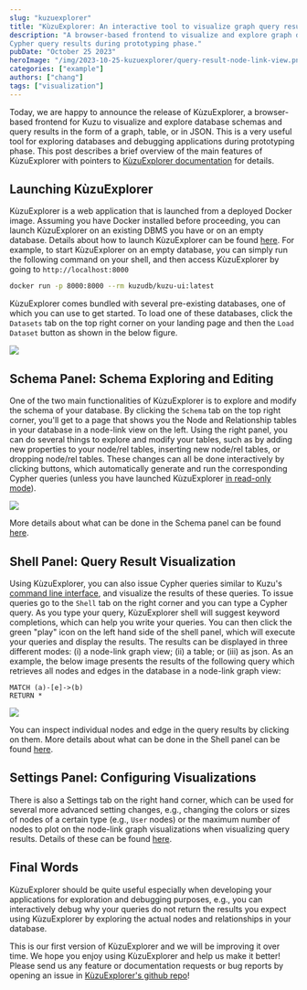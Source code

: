 ```yaml
---
slug: "kuzuexplorer"
title: "KùzuExplorer: An interactive tool to visualize graph query results and schemas"
description: "A browser-based frontend to visualize and explore graph database schemas and
Cypher query results during prototyping phase."
pubDate: "October 25 2023"
heroImage: "/img/2023-10-25-kuzuexplorer/query-result-node-link-view.png"
categories: ["example"]
authors: ["chang"]
tags: ["visualization"]
---
```


Today, we are happy to announce the release of KùzuExplorer, a browser-based frontend for Kuzu to
visualize and explore database schemas and query results in the form of a graph, table, or in JSON.
This is a very useful tool for exploring databases and debugging applications during prototyping
phase. This post describes a brief overview of the main features of KùzuExplorer with pointers to
[KùzuExplorer documentation](https://docs.kuzudb.com/visualization/) for details.

## Launching KùzuExplorer

KùzuExplorer is a web application that is launched from a deployed Docker image. Assuming you have Docker
installed before proceeding, you can launch KùzuExplorer on an existing DBMS you have or on an empty database.
Details about how to launch KùzuExplorer can be found [here](https://docs.kuzudb.com/visualization/#launching-kuzuexplorer).
For example, to start KùzuExplorer on an empty
database, you can simply run the following command on your shell, and then access KùzuExplorer by going to
`http://localhost:8000`

```bash
docker run -p 8000:8000 --rm kuzudb/kuzu-ui:latest
```

KùzuExplorer comes bundled with several pre-existing databases, one of which you can use to get started.
To load one of these databases, click the `Datasets` tab on the top right corner on your landing page
and then the `Load Dataset` button as shown in the below figure.

![](/img/2023-10-25-kuzuexplorer/preexisting-datasets.png)

## Schema Panel: Schema Exploring and Editing

One of the two main functionalities of KùzuExplorer is to explore and modify the schema of your database.
By clicking the `Schema` tab on the top right corner, you'll get to a page that shows you the
Node and Relationship tables in your database in a node-link view on the left. Using the right panel,
you can do several things to explore and modify your tables, such as by adding new properties to your
node/rel tables, inserting new node/rel tables, or dropping node/rel tables. These changes can all be done
interactively by clicking buttons, which automatically generate and run the corresponding Cypher queries
(unless you have launched KùzuExplorer [in read-only mode](https://docs.kuzudb.com/visualization/#access-mode)).

![](/img/2023-10-25-kuzuexplorer/schema-panel.png)

More details
about what can be done in the Schema panel can be found [here](https://docs.kuzudb.com/visualization/schema-panel).

## Shell Panel: Query Result Visualization

Using KùzuExplorer, you can also issue Cypher queries similar to Kuzu's
[command line interface](//docs.kuzudb.com/installation#command-line), and
visualize the results of these queries.
To issue queries go to the `Shell` tab on the right corner and you can type a Cypher query.
As you type your query, KùzuExplorer shell will suggest keyword completions, which can
help you write your queries. You can then click the green "play" icon on the left hand
side of the shell panel, which will execute your queries and display the results. The
results can be displayed in three different modes: (i) a node-link graph view; (ii) a table; or (iii) as json.
As an example, the below image presents the results of the following query which retrieves all nodes and edges
in the database in a node-link graph view:

```cypher
MATCH (a)-[e]->(b)
RETURN *
```

![](/img/2023-10-25-kuzuexplorer/query-result-node-link-view.png)

You can inspect individual nodes and edge in the query results by clicking on them. More details
about what can be done in the Shell panel can be found [here](https://docs.kuzudb.com/visualization/shell-panel).

## Settings Panel: Configuring Visualizations

There is also a Settings tab on the right hand corner, which can be used for several more advanced
setting changes, e.g., changing the colors or sizes of nodes of a certain type (e.g., `User` nodes) or
the maximum number of nodes to plot on the node-link graph visualizations when visualizing query results.
Details of these can be found [here](https://docs.kuzudb.com/visualization/settings-panel).

## Final Words

KùzuExplorer should be quite useful especially when developing your applications for exploration and debugging purposes, e.g.,
you can interactively debug why your queries do not return the results you expect using KùzuExplorer by exploring the
actual nodes and relationships in your database.

This is our first version of KùzuExplorer and we will be improving it over time.
We hope you enjoy using KùzuExplorer and help us make it better! Please send us any feature or documentation requests or
bug reports by opening an issue in [KùzuExplorer's github repo](https://github.com/kuzudb/explorer)!
